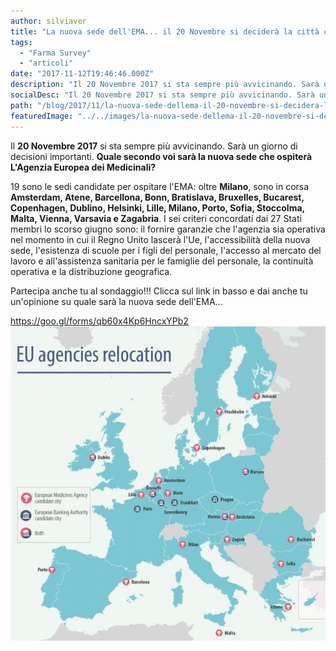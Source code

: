 ```yaml
---
author: silviaver
title: "La nuova sede dell'EMA... il 20 Novembre si deciderà la città che ospiterà l'Agenzia Europea dei Medicinali"
tags:
  - "Farma Survey"
  - "articoli"
date: "2017-11-12T19:46:46.000Z"
description: "Il 20 Novembre 2017 si sta sempre più avvicinando. Sarà un giorno di decisioni importanti. Quale secondo voi sarà la nuova sede che ospiterà L'Agenzia Europea dei Medicinali?\n\n19 sono le sedi candidate per ospitare l'EMA: oltre Milano, sono in corsa Amsterdam, Atene, Barcellona, Bonn, Bratislava, Bruxelles, Bucarest, Copenhagen, Dublino, Helsinki, Lille, Milano, Porto, Sofia, Stoccolma, Malta, Vienna, Varsavia e Zagabria. I sei criteri concordati dai 27 Stati membri lo scorso giugno sono: il fornire garanzie che l'agenzia sia operativa nel momento in cui il Regno Unito lascerà l'Ue, l'accessibilità della nuova sede, l'esistenza di scuole per i figli del personale, l'accesso al mercato del lavoro e all'assistenza sanitaria per le famiglie del personale, la continuità operativa e la distribuzione geografica."
socialDesc: "Il 20 Novembre 2017 si sta sempre più avvicinando. Sarà un giorno di decisioni importanti. Quale secondo voi sarà la nuova sede che ospiterà L'Agenzia Europea dei Medicinali?\n\n19 sono le sedi candidate per ospitare l'EMA: oltre Milano, sono in corsa Amsterdam, Atene, Barcellona, Bonn, Bratislava, Bruxelles, Bucarest, Copenhagen, Dublino, Helsinki, Lille, Milano, Porto, Sofia, Stoccolma, Malta, Vienna, Varsavia e Zagabria. I sei criteri concordati dai 27 Stati membri lo scorso giugno sono: il fornire garanzie che l'agenzia sia operativa nel momento in cui il Regno Unito lascerà l'Ue, l'accessibilità della nuova sede, l'esistenza di scuole per i figli del personale, l'accesso al mercato del lavoro e all'assistenza sanitaria per le famiglie del personale, la continuità operativa e la distribuzione geografica."
path: "/blog/2017/11/la-nuova-sede-dellema-il-20-novembre-si-decidera-la-citta-che-ospitera-lagenzia-europea-dei-medicinali/"
featuredImage: "../../images/la-nuova-sede-dellema-il-20-novembre-si-decidera-la-citta-che-ospitera-lagenzia-europea-dei-medicinali.md/150229129-029d796c-25b2-4107-97ee-82c8e839ee05.jpg"
---
```


Il **20 Novembre 2017** si sta sempre più avvicinando. Sarà un giorno di decisioni importanti. **Quale secondo voi sarà la nuova sede che ospiterà L'Agenzia Europea dei Medicinali?**

19 sono le sedi candidate per ospitare l'EMA: oltre **Milano**, sono in corsa **Amsterdam, Atene, Barcellona, Bonn, Bratislava, Bruxelles, Bucarest, Copenhagen, Dublino, Helsinki, Lille, Milano, Porto, Sofia, Stoccolma, Malta, Vienna, Varsavia e Zagabria**. I sei criteri concordati dai 27 Stati membri lo scorso giugno sono: il fornire garanzie che l'agenzia sia operativa nel momento in cui il Regno Unito lascerà l'Ue, l'accessibilità della nuova sede, l'esistenza di scuole per i figli del personale, l'accesso al mercato del lavoro e all'assistenza sanitaria per le famiglie del personale, la continuità operativa e la distribuzione geografica.

Partecipa anche tu al sondaggio!!! Clicca sul link in basso e dai anche tu un'opinione su quale sarà la nuova sede dell'EMA...

https://goo.gl/forms/qb60x4Kp6HncxYPb2 ![150229129-029d796c-25b2-4107-97ee-82c8e839ee05.jpg](../../images/la-nuova-sede-dellema-il-20-novembre-si-decidera-la-citta-che-ospitera-lagenzia-europea-dei-medicinali.md/150229129-029d796c-25b2-4107-97ee-82c8e839ee05.jpg)
